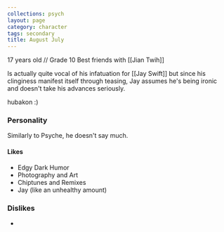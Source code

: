 ```yaml
---
collections: psych
layout: page
category: character
tags: secondary
title: August July
---
```


17 years old // Grade 10
Best friends with [[Jian Twih]]

Is actually quite vocal of his infatuation for [[Jay Swift]] but since his clinginess manifest itself through teasing, Jay assumes he's being ironic and doesn't take his advances seriously.

hubakon :)
### Personality
Similarly to Psyche, he doesn't say much.
#### Likes
- Edgy Dark Humor
- Photography and Art
- Chiptunes and Remixes
- Jay (like an unhealthy amount)
### Dislikes
- 